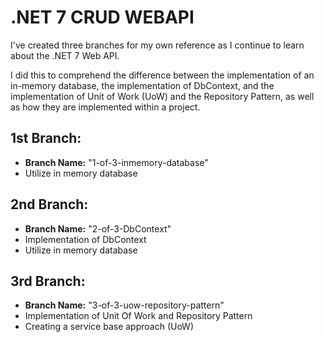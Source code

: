
.NET 7 CRUD WEBAPI
======

I've created three branches for my own reference as I continue to learn about the .NET 7 Web API.

I did this to comprehend the difference between the implementation of an in-memory database, 
the implementation of DbContext, and the implementation of Unit of Work (UoW) and 
the Repository Pattern, as well as how they are implemented within a project.


## **1st Branch:**
  - **Branch Name:** "1-of-3-inmemory-database"
  - Utilize in memory database

## **2nd Branch:**
  - **Branch Name:** "2-of-3-DbContext"
  - Implementation of DbContext
  - Utilize in memory database

## **3rd Branch:**
  - **Branch Name:** "3-of-3-uow-repository-pattern"
  - Implementation of Unit Of Work and Repository Pattern
  - Creating a service base approach (UoW)

